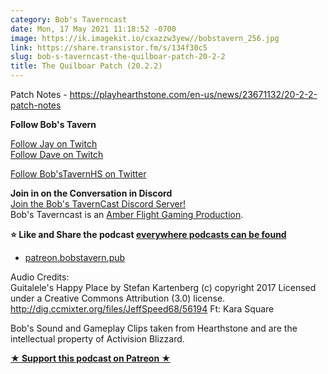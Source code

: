 ```yaml
---
category: Bob's Taverncast
date: Mon, 17 May 2021 11:18:52 -0700
image: https://ik.imagekit.io/cxazzw3yew//bobstavern_256.jpg
link: https://share.transistor.fm/s/134f30c5
slug: bob-s-taverncast-the-quilboar-patch-20-2-2
title: The Quilboar Patch (20.2.2)
---
```


<p>Patch Notes - <a href="https://playhearthstone.com/en-us/news/23671132/20-2-2-patch-notes">https://playhearthstone.com/en-us/news/23671132/20-2-2-patch-notes</a> </p><p><strong>Follow Bob's Tavern</strong></p><p><a href="https://twitch.tv/kjaymiller">Follow Jay on Twitch</a><br /><a href="https://twitch.tv/doctorfeesh">Follow Dave on Twitch</a></p><p><a href="https://twitter.com/bobstavernhs">Follow Bob'sTavernHS on Twitter</a></p><p><strong>Join in on the Conversation in Discord</strong><br /><a href="https://discord.gg/c2rFknG">Join the Bob's TavernCast Discord Server!</a><br />Bob's Taverncast is an <a href="https://amberflightgaming.wixsite.com/afgaming">Amber Flight Gaming Production</a>. </p><p><strong>⭐ Like and Share the podcast </strong><a href="http://bobstavern.pub/subscribe"><strong>everywhere podcasts can be found</strong></a></p><ul><li><a href="http://patreon.bobstavern.pub/">patreon.bobstavern.pub</a></li></ul><p>Audio Credits:<br />Guitalele's Happy Place by Stefan Kartenberg (c) copyright 2017 Licensed under a Creative Commons Attribution (3.0) license. <a href="http://dig.ccmixter.org/files/JeffSpeed68/56194">http://dig.ccmixter.org/files/JeffSpeed68/56194</a> Ft: Kara Square</p><p>Bob's Sound and Gameplay Clips taken from Hearthstone and are the intellectual property of Activision Blizzard.</p><p><strong><a href="http://patreon.bobstavern.pub" rel="payment" title="★ Support this podcast on Patreon ★">★ Support this podcast on Patreon ★</a></strong></p>